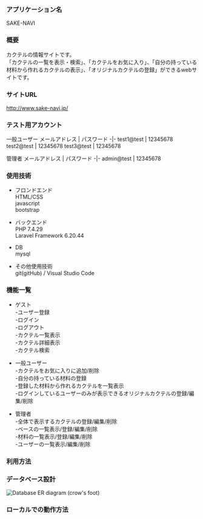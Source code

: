 ### アプリケーション名  
SAKE-NAVI


### 概要
カクテルの情報サイトです。  
「カクテルの一覧を表示・検索」、「カクテルをお気に入り」、「自分の持っている材料から作れるカクテルの表示」、「オリジナルカクテルの登録」ができるwebサイトです。


### サイトURL
http://www.sake-navi.jp/


### テスト用アカウント
一般ユーザー
メールアドレス | パスワード
-|-
test1@test | 12345678
test2@test | 12345678
test3@test | 12345678

管理者
メールアドレス | パスワード
-|-
admin@test | 12345678


### 使用技術
- フロンドエンド  
 HTML/CSS  
 javascript  
 bootstrap


- バックエンド  
PHP 7.4.29  
Laravel Framework 6.20.44

- DB  
 mysql

- その他使用技術  
 git(gitHub) / Visual Studio Code


### 機能一覧
- ゲスト  
-ユーザー登録  
-ログイン  
-ログアウト  
-カクテル一覧表示  
-カクテル詳細表示  
-カクテル検索  

- 一般ユーザー  
-カクテルをお気に入りに追加/削除  
-自分の持っている材料の登録  
-登録した材料から作れるカクテルを一覧表示  
-ログインしているユーザーのみが表示できるオリジナルカクテルの登録/編集/削除  

- 管理者  
-全体で表示するカクテルの登録/編集/削除  
-ベースの一覧表示/登録/編集/削除  
-材料の一覧表示/登録/編集/削除  
-ユーザーの一覧表示/編集/削除  


### 利用方法


### データベース設計
![Database ER diagram (crow's foot)](https://user-images.githubusercontent.com/87703969/166417844-b8e79f17-1590-42e3-9e43-1cf91a8cd3b8.png)




### ローカルでの動作方法



